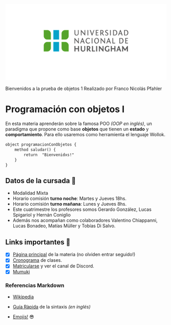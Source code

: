 ![Logo UNAHUR](./assets/UNAHUR.png)

Bienvenidos a la prueba de objetos 1
     Realizado por Franco Nicolás Pfahler

# Programación con objetos I

En esta materia aprenderán sobre la famosa POO _(OOP en inglés)_, un paradigma que propone como base **objetos** que tienen un **estado** y **comportamiento**.
Para ello usaremos como herramienta el lenguaje Wollok.

```
object programacionConObjetos {
    method saludar() {
        return  "Bienvenidxs!"
    }
}
```

## Datos de la cursada :book:

- Modalidad Mixta
- Horario comisión **turno noche**: Martes y Jueves 18hs.
- Horario comisión **turno mañana**: Lunes y Jueves 8hs.
- Este cuatrimestre los profesores somos Gerardo González, Lucas Spigariol y Hernán Coniglio
- Además nos acompañan como colaboradores Valentino Chiappanni, Lucas Bonadeo, Matías Müller y Tobías Di Salvo.

## Links importantes :monocle_face:

- [x] [Página principal](https://obj1-unahur.github.io/) de la materia (no olviden entrar seguido!)
- [x] [Cronograma](https://docs.google.com/spreadsheets/d/1sZLzv_JN1kZeS35DMAUPCQhrWjenc_-VqbywLGje3B4/edit?usp=sharing) de clases.
- [x] [Matricularse](https://discord.gg/dkTB8wff) y ver el canal de Discord.
- [x] [Mumuki](https://mumuki.io/unahur-obj1)

### Referencias Markdown

- [Wikipedia](https://es.wikipedia.org/wiki/Markdown)

- [Guía Ràpida](https://greg.schueler.us/doc/markdown.txt) de la sintaxis _(en inglés)_

- [Emojis!](https://github.com/ikatyang/emoji-cheat-sheet/blob/master/README.md) :sunglasses:
